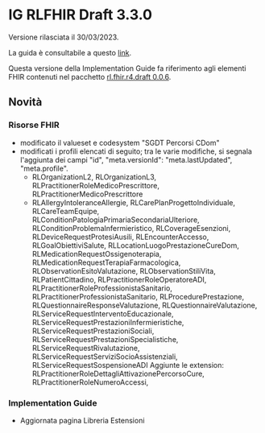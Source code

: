 # IG RLFHIR Draft 3.3.0

Versione rilasciata il 30/03/2023. 

La guida è consultabile a questo [link](https://simplifier.net/guide/ig-rlfhir-draft?version=3.3.0).

Questa versione della Implementation Guide fa riferimento agli elementi FHIR contenuti nel pacchetto [rl.fhir.r4.draft 0.0.6](https://simplifier.net/packages/rl.fhir.r4.draft/0.0.6).

## Novità
### Risorse FHIR
- modificato il valueset e codesystem "SGDT Percorsi CDom"
- modificati i profili elencati di seguito; tra le varie modifiche, si segnala l'aggiunta dei campi "id", "meta.versionId": "meta.lastUpdated", "meta.profile".
  - RLOrganizationL2, RLOrganizationL3, RLPractitionerRoleMedicoPrescrittore, RLPractitionerMedicoPrescrittore
  - RLAllergyIntoleranceAllergie, RLCarePlanProgettoIndividuale, RLCareTeamEquipe, RLConditionPatologiaPrimariaSecondariaUlteriore, RLConditionProblemaInfermieristico, RLCoverageEsenzioni, RLDeviceRequestProtesiAusili, RLEncounterAccesso, RLGoalObiettiviSalute, RLLocationLuogoPrestazioneCureDom, RLMedicationRequestOssigenoterapia, RLMedicationRequestTerapiaFarmacologica, RLObservationEsitoValutazione, RLObservationStiliVita, RLPatientCittadino, RLPractitionerRoleOperatoreADI, RLPractitionerRoleProfessionistaSanitario, RLPractitionerProfessionistaSanitario, RLProcedurePrestazione, RLQuestionnaireResponseValutazione, RLQuestionnaireValutazione, RLServiceRequestInterventoEducazionale, RLServiceRequestPrestazioniInfermieristiche, RLServiceRequestPrestazioniSociali, RLServiceRequestPrestazioniSpecialistiche, RLServiceRequestRivalutazione, RLServiceRequestServiziSocioAssistenziali, RLServiceRequestSospensioneADI
Aggiunte le extension: RLPractitionerRoleDettagliAttivazionePercorsoCure, RLPractitionerRoleNumeroAccessi, 

### Implementation Guide
- Aggiornata pagina Libreria Estensioni